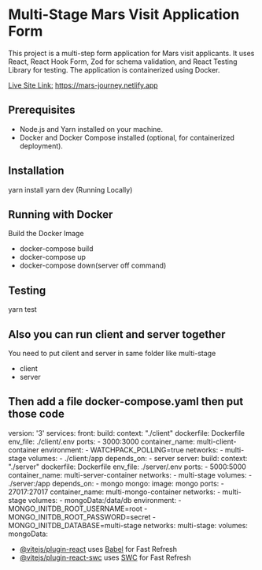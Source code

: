 # Multi-Stage Mars Visit Application Form

This project is a multi-step form application for Mars visit applicants. It uses React, React Hook Form, Zod for schema validation, and React Testing Library for testing. The application is containerized using Docker.

[Live Site Link:](https://mars-journey.netlify.app) https://mars-journey.netlify.app
 

## Prerequisites

- Node.js and Yarn installed on your machine.
- Docker and Docker Compose installed (optional, for containerized deployment).

## Installation
yarn install
yarn dev (Running Locally)
  
## Running with Docker
 Build the Docker Image
 - docker-compose build
 - docker-compose up
 - docker-compose down(server off command)
  
## Testing
  yarn test

## Also you can run client and server together
You need to put cilent and server in same folder like
multi-stage
- client
- server

## Then add a file docker-compose.yaml then put those code


version: '3'
services:
  front:
    build: 
      context: "./client"
      dockerfile: Dockerfile
    env_file: ./client/.env
    ports: 
      - 3000:3000
    container_name: multi-client-container
    environment:
      - WATCHPACK_POLLING=true
    networks:
      - multi-stage
    volumes:
      - ./client:/app
    depends_on:
      - server
  server:
    build: 
      context: "./server"
      dockerfile: Dockerfile
    env_file: ./server/.env
    ports:
      - 5000:5000
    container_name: multi-server-container
    networks:
      - multi-stage
    volumes:
      - ./server:/app
    depends_on:
      - mongo
  mongo:
    image: mongo
    ports:
      - 27017:27017
    container_name: multi-mongo-container
    networks:
      - multi-stage
    volumes:
      - mongoData:/data/db
    environment:
      - MONGO_INITDB_ROOT_USERNAME=root
      - MONGO_INITDB_ROOT_PASSWORD=secret
      - MONGO_INITDB_DATABASE=multi-stage
networks:
 multi-stage:
volumes:
 mongoData:


  
- [@vitejs/plugin-react](https://github.com/vitejs/vite-plugin-react/blob/main/packages/plugin-react/README.md) uses [Babel](https://babeljs.io/) for Fast Refresh
- [@vitejs/plugin-react-swc](https://github.com/vitejs/vite-plugin-react-swc) uses [SWC](https://swc.rs/) for Fast Refresh
